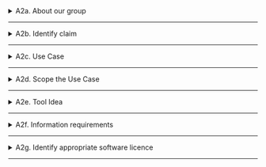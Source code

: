 
<details>
  <summary>A2a. About our group</summary>
   How much do agree with this statement? : "I am confident coding in Python"
   
  ### Group 11 - Managers
  - *Ondrej* : 2
  - *Magnus* : 3

  ###  Group 14 - Analysts
  - *Jannik* : 1
  - *Mathushan* : 2

  ###  Group 15 - Analysts
  - *Zohaib* : 1
  - *Mikael* : 2


 ### Total Score: 11

</details>
  
---
<details>
  <summary>A2b. Identify claim</summary>

  ### Group 14 - Claim
  - **Claim:** The amount of technical installations and AHU-units used in the ventilation system, which aligns with the design and regulatory requirements.
  - **Report Reference:** "CES_BLD_24_0_6_MEP" (p. 8)
  - **Description of claim we wish to check** We are verifying the claim that the ventilation system, including AHUs and technical installations (like ducts, pipes, etc.), complies with the building regulations and design-standards. This involves checking the amount of equipment, their dimensions, and the capacity of airflow too.
  - **Justification of selection of our claim** Ventilation is essential for ensuring good air quality in the building, and any inconsistencies could impact occupant health or energy-efficiency.

  ### Group 15 - Claim
  - **Claim:** We wil try to find U-Value. The U-Value of a material or structure significantly impacts the amount of
  daylight allowed through a building envelope,affecting thermal performance and energy efficiency
  - **Report Reference:** We can find this in the "CES_BLD_24_0_6_MEP" (page 15)
  - **Description of claim we wish to check** We are investigating whether the reported U-Value for certain materials (likely glass or windows)
  optimally balances thermal insulation and daylight penetration, improving energy efficiency and occupant comfort.
  - **Justification of selection of our claim** This claim is crucial as it touches on both energy efficiency and building comfort.
  The U-Value is a measure of heat loss, and ensuring proper daylight entry without compromising
  insulation is key to designing sustainable and energy-efficient buildings.



</details>

---
<details>
  <summary>A2c. Use Case</summary>

  ### Group 14 - Claim
  - **How and when we check this claim?** We check the claim by comparing the amount of ventilation components (e.g. AHU, pipes, etc.) found in the MEP IFC-model with those specified in the MEP-design report. This check will occur in the next assignment during the design validation phase and right before installation.
  - **What information does this claim rely on?** The claim relies on the components of the ventilation in the BlenderBIM-model, their quantities and properties. This includes the AHUs, ducts and the flow rates supplied by mostly the MEP-report of the ventilation 
  - **What BIM purpose is required?** The BIM purpose is ventilation and technical installations

  - **BPMN drawing:**   
  1. First we extract ventilation data from IFC Model
  2. The we validate against MEP-report
  3. Subsequently, we calculate ventilation needs
  4. And finally, we generate validation report.

  ### Group 15 - Claim
  - **How and when we check this claim?** We will check the claim by creating a Python script within Blender to analyze the U-Value's impact on daylight performance in our building
  - **What information does this claim rely on?** Material properties, particularly the U-Value of windows or glazing systems (thermal transmittance).
  Daylight transmittance data, Visible Light Transmittance or Solar Heat Gain Coefficient.
  standards and codes which is cited in the report ("CES_BLD_24_0_6_MEP" (page 15))
  - **What BIM purpose is required?** The BIM purpose is energy and lighting performance analysis, focusing on daylight.We will use BIM to simulate the building design based on energy efficiency and daylight.
 We will analyze material choices (glazing) by integrating U-Value calculations with daylight simulations.
 And by using python to research our assignment
  - **BPMN drawing:** 

  </details>

---
<details>
  <summary>A2d. Scope the Use Case</summary>

  - **Identify where a new script/fucntion/tool is needed and highlight this in BPMN diagram** 
  ### Group 14 

 1. In first step a script or tool is required to systamize the extraction of ventilation components. This will access and list the required data from the model effectively.
 2. A function is needed here to compare the extracted data from the IFC-model with the MEP-report. The function would guarantee that quantities, dimensions and flow rates match the specifications for design and regulations.
 3. A sript would also include calculations for airflow based on the size of the room and the amount of occupants, which could be incorporated into the validation tool or done separately.



  </details>

---
<details>
  <summary>A2e. Tool Idea</summary>



 ### Group 14
  - **Describe idea of your OpenBIM ifcOpenShell Tool**   The tool will focus on extracting ventilation and technical installation data from the IFC-file, here including ducts, pipes, and AHUs, etc. It will also systemaize checks for regulatory compliance, perform calculations for required airflow per room, and them generate a report showing if the design meets its requirements.

  - **Business and Societal value:** The tool ensures that the ventilation system meets the necessary standards, reducing the risk of bad indoor air quality and don't go against the regulations. This will lead to healthier building environments and reduce costs associated with design errors.

  - **Summarizing BPMN diagram:**  The diagram shows the process from starting from extracting data to performing validation to then calculating ventilation requirements to finally generating the report.

 ### Group 15
 - **Describe idea of your OpenBIM ifcOpenShell Tool** The idea behind our  OpenBIM ifcOpenShell Tool is to provide an open-source solution for working with  IFC in the BIM environment. It allows users to create, modify, and analyze IFC files without being tied to proprietary software. Our tool is designed to help professionals  by ensuring that BIM data can be shared and used across different platforms.
  - **Business and Societal value:** Business Value: Cost savings, interoperability, process automation, and regulatory compliance.
 Societal Value: Promotes sustainability, knowledge sharing, and increases accessibility to BIM  tools for smaller firms and educational institutions.
  - **Summarizing BPMN diagram:**
  
  </details>

---
<details>
  <summary>A2f. Information requirements</summary>
 
  ### Group 14
 - **Identification of required information from model**  For ventilation, the required information is:
 AHUs (IfcBuildingElementProxy)
 Ducts and pipes (IfcFlowSegment)
 Valves, dampers and other technical installations (IfcFlowController)
 Relevant geometric and performance properties, including flow rates and capacities.



 ### Group 15
  - **Identification of required information from model** To calculate the U-value of a window, you need to know the thermal conductivity of the materials (glass, frame, and gas between panes), the number of glass layers (single, double, or triple glazing), the thickness of the glass and gaps between panes, and the type of gas used in the cavity (e.g., air, argon).
 Additionally, the presence of Low-E coatings, the material of the window frame (wood, aluminum, PVC),
 and the type of spacer bars (e.g., aluminum or warm-edge) also affect the U-value. 
  </details>

---
<details>
  <summary>A2g. Identify appropriate software licence</summary>

  </details>

---
